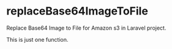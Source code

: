 # replaceBase64ImageToFile
Replace Base64 Image to File for Amazon s3 in Laravel project.

This is just one function.
